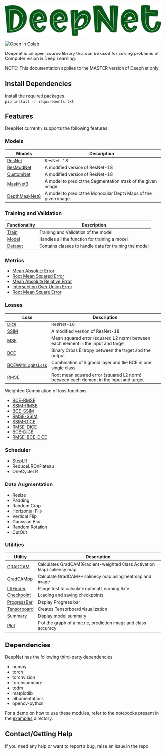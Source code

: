 <p align="center">
  <img src="images/3.png" alt="tensornet" />
  <br />
</p>


[![Open in Colab](https://colab.research.google.com/assets/colab-badge.svg)](https://colab.research.google.com/drive/1g63kM2rq3pktpTx5neqNlbSVYeT9xvEk)  

Deepnet is an open-source library that can be used for solving problems of Computer vision in Deep Learning.  
 
NOTE: This documentation applies to the MASTER version of DeepNet only.


## Install Dependencies

Install the required packages  
`pip install -r requirements.txt`

## Features

DeepNet currently supports the following features:

### Models

| Models | Description |
| ------- | ----- |
| [ResNet](./model/models/resnet.py) | ResNet-18 |
| [ResModNet](./model/models/resmodnet.py) | A modified version of ResNet-18  |
| [CustomNet](./model/models/customnet.py) | A modified version of ResNet-18   |
| [MaskNet3](./model/models/masknet.py) | A model to predict the Segmentation mask of the given image. |
| [DepthMaskNet8](./model/models/depthnet.py) | A model to predict the Monocular Depth Maps of the given image. |

### Training and Validation

| Functionality | Description |
| ------- | ----- |
| [Train](/home/rvk/DeepNet/model/train.py) | Training and Validation of the model |
| [Model](/home/rvk/DeepNet/model/learner.py) | Handles all the function for training a model  |
| [Dataset](/home/rvk/DeepNet/data/dataset) | Contains classes to handle data for training the model|

### Metrics

- [Mean Absolute Error](https://github.com/rvk007/DeepNet/blob/f67732d2d65798289925ea76d58f1d8636f13273/model/metrics.py#L36)
- [Root Mean Squared Error](https://github.com/rvk007/DeepNet/blob/f67732d2d65798289925ea76d58f1d8636f13273/model/metrics.py#L50)
- [Mean Absolute Relative Error](https://github.com/rvk007/DeepNet/blob/f67732d2d65798289925ea76d58f1d8636f13273/model/metrics.py#L67)
- [Intersection Over Union Error](https://github.com/rvk007/DeepNet/blob/f67732d2d65798289925ea76d58f1d8636f13273/model/metrics.py#L84)
- [Root Mean Square Error](https://github.com/rvk007/DeepNet/blob/f67732d2d65798289925ea76d58f1d8636f13273/model/metrics.py#L130)

### Losses

| Loss | Description |
| ------- | ----- |
| [Dice](./model/losses/dice_loss.py) | ResNet-18 |
| [SSIM](./model/losses/ssim.py) | A modified version of ResNet-18  |
| [MSE](https://github.com/rvk007/DeepNet/blob/44ea35c02df7e719fc5c7f2f0c5da6f0cbfec4e3/model/losses/loss.py#L5) | Mean squared error (squared L2 norm) between each element in the input and target   |
| [BCE](https://github.com/rvk007/DeepNet/blob/44ea35c02df7e719fc5c7f2f0c5da6f0cbfec4e3/model/losses/loss.py#L22) | Binary Cross Entropy between the target and the output |
| [BCEWithLogitsLoss](https://github.com/rvk007/DeepNet/blob/44ea35c02df7e719fc5c7f2f0c5da6f0cbfec4e3/model/losses/loss.py#L41) | Combination of Sigmoid layer and the BCE in one single class |
| [RMSE](https://github.com/rvk007/DeepNet/blob/44ea35c02df7e719fc5c7f2f0c5da6f0cbfec4e3/model/losses/loss.py#L58) | Root mean squared error (squared L2 norm) between each element in the input and target |

Weighted Combination of loss functions
- [BCE-RMSE](https://github.com/rvk007/DeepNet/blob/44ea35c02df7e719fc5c7f2f0c5da6f0cbfec4e3/model/losses/loss_combination.py#L10)
- [SSIM-RMSE](https://github.com/rvk007/DeepNet/blob/44ea35c02df7e719fc5c7f2f0c5da6f0cbfec4e3/model/losses/loss_combination.py#L22)
- [BCE-SSIM](https://github.com/rvk007/DeepNet/blob/44ea35c02df7e719fc5c7f2f0c5da6f0cbfec4e3/model/losses/loss_combination.py#L34)
- [RMSE-SSIM](https://github.com/rvk007/DeepNet/blob/44ea35c02df7e719fc5c7f2f0c5da6f0cbfec4e3/model/losses/loss_combination.py#L46)
- [SSIM-DICE](https://github.com/rvk007/DeepNet/blob/44ea35c02df7e719fc5c7f2f0c5da6f0cbfec4e3/model/losses/loss_combination.py#L57)
- [RMSE-DICE](https://github.com/rvk007/DeepNet/blob/44ea35c02df7e719fc5c7f2f0c5da6f0cbfec4e3/model/losses/loss_combination.py#L68)
- [BCE-DICE](https://github.com/rvk007/DeepNet/blob/44ea35c02df7e719fc5c7f2f0c5da6f0cbfec4e3/model/losses/loss_combination.py#L79)
- [RMSE-BCE-DICE](https://github.com/rvk007/DeepNet/blob/44ea35c02df7e719fc5c7f2f0c5da6f0cbfec4e3/model/losses/loss_combination.py#L103)

### Scheduler

- StepLR
- ReduceLROnPlateau
- OneCycleLR

### Data Augmentation

  - Resize
  - Padding
  - Random Crop
  - Horizontal Flip
  - Vertical Flip
  - Gaussian Blur
  - Random Rotation
  - CutOut

### Utilities

| Utility | Description |
| ------- | ----- |
| [GRADCAM](./gradcam/gradcam.py) | Calculates GradCAM(Gradient-weighted Class Activation Map) saliency map |
| [GradCAMpp](./gradcam/gradcam_pp.py) | Calculate GradCAM++ salinecy map using heatmap and image |
| [LRFinder](./lr_finder/lr_finder.py) | Range test to calculate optimal Learning Rate  |
| [Checkpoint](./utils/checkpoint.py) | Loading and saving checkpoints  |
| [ProgressBar](./utils/progress_bar.py) | Display Progress bar |
| [Tensorboard](./utils/tensorboard.py) | Creates Tensorboard visualization  |
| [Summary](./utils/summary.py)| Display model summary |
| [Plot](./utils/plot.py)| Plot the graph of a metric, prediction image and class accuracy |

## Dependencies

DeepNet has the following third-party dependencies

- numpy
- torch
- torchvision
- torchsummary
- tqdm
- matplotlib
- albumentations
- opencv-python

For a demo on how to use these modules, refer to the notebooks present in the [examples](./examples) directory.

## Contact/Getting Help

If you need any help or want to report a bug, raise an issue in the repo.